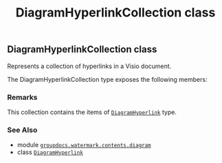 ﻿---
title: DiagramHyperlinkCollection class
second_title: GroupDocs.Watermark for Python via .NET API References
description: 
type: docs
url: /python-net/groupdocs.watermark.contents.diagram/diagramhyperlinkcollection/
is_root: false
weight: 70
---

## DiagramHyperlinkCollection class

Represents a collection of hyperlinks in a Visio document.



The DiagramHyperlinkCollection type exposes the following members:


### Remarks 


This collection contains the items of [`DiagramHyperlink`](/watermark/python-net/groupdocs.watermark.contents.diagram/diagramhyperlink) type.

### See Also
* module [`groupdocs.watermark.contents.diagram`](..)
* class [`DiagramHyperlink`](/watermark/python-net/groupdocs.watermark.contents.diagram/diagramhyperlink)
